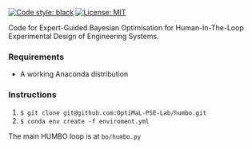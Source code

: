 

<!-- Do the above, but make the image on the right of the readme -->

<!--
<p align="center">
  <img src="llmbo_dalle.png" alt="LLM-BO" width="300"/>
</p>
-->
[![Code style: black](https://img.shields.io/badge/code%20style-black-000000.svg)](https://github.com/psf/black) [![License: MIT](https://img.shields.io/badge/License-MIT-yellow.svg)](https://opensource.org/licenses/MIT)

Code for Expert-Guided Bayesian Optimisation for Human-In-The-Loop Experimental Design of Engineering Systems.

### Requirements 
- A working Anaconda distribution

### Instructions 

1. ```$ git clone git@github.com:OptiMaL-PSE-Lab/humbo.git```
2. ```$ conda env create -f enviroment.yml```

The main HUMBO loop is at `bo/humbo.py`
